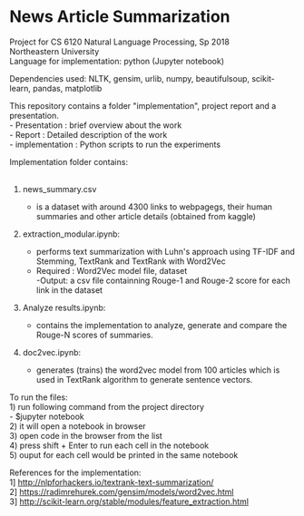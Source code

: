 # News Article Summarization
Project for CS 6120 Natural Language Processing, Sp 2018<br>
Northeastern University<br>
Language for implementation: python (Jupyter notebook)<br>

Dependencies used: NLTK, gensim, urlib, numpy, beautifulsoup, scikit-learn, pandas, matplotlib<br>

This repository contains a folder "implementation", project report and a presentation.<br>
	- Presentation : brief overview about the work<br>
	- Report : Detailed description of the work<br>
	- implementation : Python scripts to run the experiments<br>

Implementation folder contains:<br>
<br>
1) news_summary.csv<br>
	- is a dataset with around 4300 links to webpagegs, their human summaries and other article details (obtained from kaggle)<br>

2) extraction_modular.ipynb:<br>
	- performs text summarization with Luhn's approach using TF-IDF and Stemming, TextRank and TextRank with Word2Vec<br>
	- Required : Word2Vec model file, dataset<br>
	-Output: a csv file containning Rouge-1 and Rouge-2 score for each link in the dataset<br>
3) Analyze results.ipynb:<br>
	- contains the implementation to analyze, generate and compare the Rouge-N scores of summaries.<br>
4) doc2vec.ipynb:<br>
	-  generates (trains) the word2vec model from 100 articles which is used in TextRank algorithm to generate sentence vectors.<br>
	

To run the files: <br>
	1) run following command from the project directory<br>
		- $jupyter notebook<br>
	2) it will open a notebook in browser<br>
	3) open code in the browser from the list<br>
	4) press shift + Enter to run each cell in the notebook<br>
	5) ouput for each cell would be printed in the same notebook<br>
	
References for the implementation:<br>
1] http://nlpforhackers.io/textrank-text-summarization/<br>
2] https://radimrehurek.com/gensim/models/word2vec.html<br>
3] http://scikit-learn.org/stable/modules/feature_extraction.html<br>

